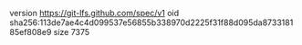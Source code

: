version https://git-lfs.github.com/spec/v1
oid sha256:113de7ae4c4d099537e56855b338970d2225f31f88d095da873318185ef808e9
size 7375
